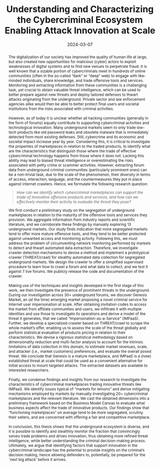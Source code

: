 ---
title: "Understanding and Characterizing the Cybercriminal Ecosystem Enabling Attack Innovation at Scale"
collection: publications
permalink: /publication/2024-03-07-thesis
thesis: True
date: 2024-03-07
venue: 'Eindhoven University of Technology'
open_access_link: "https://michelecampobasso.github.io/assets/papers/MC-final%20dissertation.pdf"
publisher_link: 'https://research.tue.nl/en/publications/understanding-and-characterizing-the-cybercriminal-ecosystem-enab'
slides: "https:///michelecampobasso.github.io/assets/slides/defense-presentation.pdf"
authors: 'Campobasso, M.'
abstract: "The digitalization of our society has improved the quality of human life at large, but also created new opportunities for malicious (cyber) actors to exploit weaknesses of digital systems and to find new venues to perpetrate fraud. It is well known that a sizable portion of cybercriminals meet in hundreds of online communities (often in the so-called “dark” or “deep” web) to engage with like-minded individuals, share knowledge, and trade offensive tools and services. Monitoring and extracting information from these communities is a challenging task, yet crucial to obtain valuable threat intelligence, which can be used to better prepare against new threats and deploy tailored defenses to thwart attacks originating from the underground. Private sector and law enforcement agencies alike would then be able to better protect final users and societal institutions from the risks associated with criminal activities.<br><br>

However, as of today it is unclear whether all hacking communities (generally in the form of forums) equally contribute to supporting cybercriminal activities and technological innovation. Many underground markets seem to only trade low-tech products like old password leaks and obsolete malware that is immediately detected from most existing defenses. Still, cybercrime and its economic and societal impact increase year by year. Considering this, it is critical to investigate the properties of marketplaces in relation to the traded products, to identify what are the characteristics that distinguish those where the trade of effective cybercriminal technology happens from those where it does not. Lacking this ability may lead to biased threat intelligence or overestimating the risks associated with petty crime or scammer activities. However, extracting forum data from underground criminal communities (particularly prominent ones) can be a non-trivial task, due to the scale of the phenomenon, their diversity in terms of access, interaction, language, and the countermeasures they put in place against internet crawlers. Hence, we formulate the following research question: 

	<blockquote style=\"margin-left: 1em; margin-right: 1em\"><i>How can we identify which cybercriminal marketplaces can support the trade of innovative offensive products and services, and how can we effectively monitor their activity to evaluate the threat they pose?</i></blockquote>

	We first conduct a preliminary study on the segregation of underground marketplaces in relation to the maturity of the offensive tools and services they provision. We aggregate information from industry reports and scientific literature, and we corroborate these findings by manually exploring 13 underground markets. Our study finds indication that more segregated markets tend to offer more mature offensive tools, and they tend to be better protected against unwanted access and monitoring activity.  

Following this, we must address the problem of circumventing network monitoring performed by markets to detect and thwart automated data extraction. Therefore, we investigate crawler detection mechanisms to devise a method and implement a prototypical crawler (THREAT/crawl) for stealthy automated data collection for segregated underground markets. We design the crawler to offer a simplified supervised procedure to learn how to crawl a forum and what data to collect, and we test it against 7 live forums. We publicly release the code and documentation of the crawler. <br><br>

Making use of the techniques and insights developed in the first stage of this work, we then investigate the presence of prominent threats in the underground. During our investigation across 30+ underground forums, we discover Genesis Market, an (at the time) emerging market proposing a novel criminal service for Internet user impersonation at scale. After obtaining invitation codes to access the market from affiliate communities and users, we infiltrate it with multiple identities and use those to investigate its operations and derive a model of the threat it generates, that we called “Impersonation-as-a-Service” (IMPaaS). Further, we develop a specialized crawler based on THREAT/crawl to scrape the whole market’s offer, enabling us to assess the scale of the threat globally and perform statistical evaluation of products pricing in relation to their characteristics. We devise a rigorous statistical methodology based on dimensionality reduction and multi-factor analysis to account for the intrinsic limitations of data collection in this domain, to estimate market revenues, scale, and attacker (i.e., market customers) preferences, and evaluate the overall posed threat. We conclude that Genesis is a mature marketplace, and IMPaaS is a (now) established threat at scale that could be used as a convenient alternative for initial access to mount targeted attacks. The extracted datasets are available to interested researchers. <br><br>

Finally, we condense findings and insights from our research to investigate the characteristics of cybercriminal marketplaces trading innovative threats like IMPaaS. We identify issues typical of “markets for lemons” and derive mitigating mechanisms employed by markets by manually investigating 20+ cybercriminal marketplaces and the relevant literature. We cast the obtained dimensions into a preliminary framework based on the Business Model Canvas to evaluate what business aspects affect the trade of innovative products. Our findings show that “functioning marketplaces” on average tend to be more segregated, scrutiny their sellers, and are concerned with offering a fair and competitive marketplace.  <br><br>

In conclusion, this thesis shows that the underground ecosystem is diverse, and it is possible to identify and stealthily monitor the fraction that convincingly solves trade problems and drives innovation, thus obtaining more refined threat intelligence, while better understanding the criminal decision-making process. Ultimately, we argue that identifying factors that support innovation in the cybercriminal landscape has the potential to provide insights on the criminal’s decision making, hence allowing defenders to, potentially, be prepared for the `next big attack’ before it arrives."
---